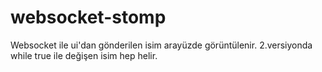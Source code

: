# websocket-stomp
Websocket ile ui'dan gönderilen isim arayüzde görüntülenir. 2.versiyonda while true ile değişen isim hep helir.
